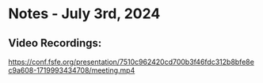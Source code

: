 # Notes - July 3rd, 2024

## Video Recordings:

https://conf.fsfe.org/presentation/7510c962420cd700b3f46fdc312b8bfe8ec9a608-1719993434708/meeting.mp4

